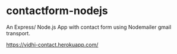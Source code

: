 # contactform-nodejs
An Express/ Node.js App with contact form using Nodemailer gmail transport.

https://vidhi-contact.herokuapp.com/
